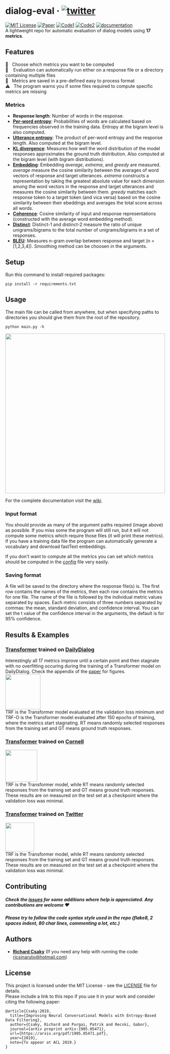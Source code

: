 # dialog-eval &middot; [![twitter](https://img.shields.io/twitter/url/https/shields.io.svg?style=social)](https://ctt.ac/a16pa)
[![MIT License](https://img.shields.io/badge/license-MIT-blue.svg)](https://opensource.org/licenses/MIT) [![Paper](https://img.shields.io/badge/Presented%20at-ACL%202019-yellow.svg)](https://arxiv.org/abs/1905.05471) [![Code1](https://img.shields.io/badge/code-chatbot%20training-green.svg)](https://github.com/ricsinaruto/Seq2seqChatbots) [![Code2](https://img.shields.io/badge/code-filtering-green.svg)](https://github.com/ricsinaruto/NeuralChatbots-DataFiltering) [![documentation](https://img.shields.io/badge/documentation-on%20wiki-red.svg)](https://github.com/ricsinaruto/dialog-eval/wiki)  
A lightweight repo for automatic evaluation of dialog models using **17 metrics**.

## Features
  :twisted_rightwards_arrows: &nbsp; Choose which metrics you want to be computed  
  :rocket: &nbsp;&nbsp; Evaluation can automatically run either on a response file or a directory containing multiple files  
  :floppy_disk: &nbsp; Metrics are saved in a pre-defined easy to process format  
  :warning: &nbsp; The program warns you if some files required to compute specific metrics are missing  
  
### Metrics
* **Response length**: Number of words in the response.
* **[Per-word entropy](http://www.cs.toronto.edu/~lcharlin/papers/vhred_aaai17.pdf)**: Probabilities of words are calculated based on frequencies observed in the training data. Entropy at the bigram level is also computed.
* **[Utterance entropy](http://www.cs.toronto.edu/~lcharlin/papers/vhred_aaai17.pdf)**: The product of per-word entropy and the response length. Also computed at the bigram level.
* **[KL divergence](https://arxiv.org/abs/1905.05471)**: Measures how well the word distribution of the model responses approximates the ground truth distribution. Also computed at the bigram level (with bigram distributions).
* **[Embedding](https://aclweb.org/anthology/D16-1230)**: Embedding *average*, *extrema*, and *greedy* are measured. *average* measure the cosine similarity between the averages of word vectors of response and target utterances. *extrema* constructs a representation by taking the greatest absolute value for each dimension among the word vectors in the response and target utterances and measures the cosine similarity between them. *greedy* matches each response token to a target token (and vica versa) based on the cosine similarity between their ebeddings and averages the total score across all words. 
* **[Coherence](https://arxiv.org/pdf/1809.06873.pdf)**: Cosine similarity of input and response representations (constructed with the average word embedding method).
* **[Distinct](https://www.aclweb.org/anthology/N16-1014)**: Distinct-1 and distinct-2 measure the ratio of unique unigrams/bigrams to the total number of unigrams/bigrams in a set of responses.
* **[BLEU](https://www.aclweb.org/anthology/P02-1040)**: Measures n-gram overlap between response and target (n = [1,2,3,4]). Smoothing method can be choosen in the arguments.



## Setup
Run this command to install required packages:
```
pip install -r requirements.txt
```

## Usage
The main file can be called from anywhere, but when specifying paths to directories you should give them from the root of the repository.
```
python main.py -h
```
<a><img src="https://github.com/ricsinaruto/dialog-eval/blob/master/docs/help.png" align="top" height="500" ></a>

For the complete documentation visit the [wiki](https://github.com/ricsinaruto/dialog-eval/wiki).

### Input format
You should provide as many of the argument paths required (image above) as possible. If you miss some the program will still run, but it will not compute some metrics which require those files (it will print these metrics). If you have a training data file the program can automatically generate a vocabulary and download fastText embeddings.  
  
If you don't want to compute all the metrics you can set which metrics should be computed in the [config](https://github.com/ricsinaruto/dialog-eval/blob/master/utils/config.py) file very easily.

### Saving format
A file will be saved to the directory where the response file(s) is. The first row contains the names of the metrics, then each row contains the metrics for one file. The name of the file is followed by the individual metric values separated by spaces. Each metric consists of three numbers separated by commas: the mean, standard deviation, and confidence interval. You can set the t value of the confidence interval in the arguments, the default is for 95% confidence.

## Results & Examples
### [Transformer](https://arxiv.org/abs/1706.03762) trained on [DailyDialog](https://arxiv.org/abs/1710.03957)
Interestingly all 17 metrics improve until a certain point and then stagnate with no overfitting occuring during the training of a Transformer model on DailyDialog. Check the appendix of the [paper](https://arxiv.org/pdf/1905.05471.pdf) for figures.  
<a><img src="https://github.com/ricsinaruto/dialog-eval/blob/master/docs/dailydialog_metrics.png" align="top" height="110" ></a>  
TRF is the Transformer model evaluated at the validation loss minimum and TRF-O is the Transformer model evaluated after 150 epochs of training, where the metrics start stagnating. RT means randomly selected responses from the training set and GT means ground truth responses.  

### [Transformer](https://arxiv.org/abs/1706.03762) trained on [Cornell](https://www.cs.cornell.edu/~cristian/Cornell_Movie-Dialogs_Corpus.html)
<a><img src="https://github.com/ricsinaruto/dialog-eval/blob/master/docs/cornell_metrics.png" align="top" height="100" ></a>  
TRF is the Transformer model, while RT means randomly selected responses from the training set and GT means ground truth responses. These results are on measured on the test set at a checkpoint where the validation loss was minimal.  

### [Transformer](https://arxiv.org/abs/1706.03762) trained on [Twitter](https://github.com/facebookresearch/ParlAI/tree/master/parlai/tasks/twitter)
<a><img src="https://github.com/ricsinaruto/dialog-eval/blob/master/docs/twitter_metrics.png" align="top" height="90" ></a>  
TRF is the Transformer model, while RT means randomly selected responses from the training set and GT means ground truth responses. These results are on measured on the test set at a checkpoint where the validation loss was minimal.  

## Contributing
##### Check the [issues](https://github.com/ricsinaruto/dialog-eval/issues) for some additions where help is appreciated. Any contributions are welcome :heart:
##### Please try to follow the code syntax style used in the repo (flake8, 2 spaces indent, 80 char lines, commenting a lot, etc.)


## Authors
* **[Richard Csaky](ricsinaruto.github.io)** (If you need any help with running the code: ricsinaruto@hotmail.com)

## License
This project is licensed under the MIT License - see the [LICENSE](https://github.com/ricsinaruto/dialog-eval/blob/master/LICENSE) file for details.  
Please include a link to this repo if you use it in your work and consider citing the following paper:
```
@article{Csaky:2019,
  title={Improving Neural Conversational Models with Entropy-Based Data Filtering},
  author={Csaky, Richard and Purgai, Patrik and Recski, Gabor},
  journal={arXiv preprint arXiv:1905.05471},
  url={https://arxiv.org/pdf/1905.05471.pdf},
  year={2019},
  note={To appear at ACL 2019.}
}
```
